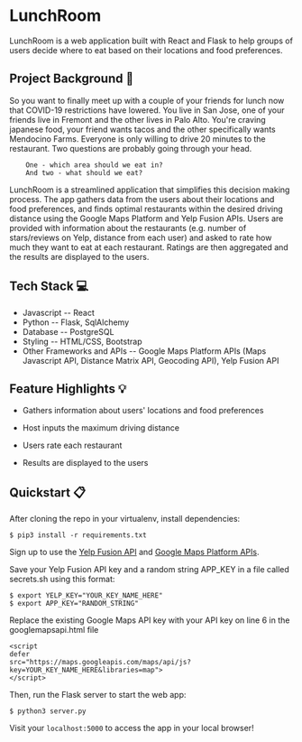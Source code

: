 # LunchRoom

LunchRoom is a web application built with React and Flask to help groups of users decide where to eat based on their
locations and food preferences.

## Project Background :bento:

So you want to finally meet up with a couple of your friends for lunch now that COVID-19 restrictions have lowered. You live in San Jose, one of your friends live in Fremont and the other lives in Palo Alto. You're craving japanese food, your friend wants tacos and the other specifically wants Mendocino Farms. Everyone is only willing to drive 20 minutes to the restaurant. Two questions are probably going through your head.

        One - which area should we eat in?
        And two - what should we eat?

LunchRoom is a streamlined application that simplifies this decision making process. The app gathers data from the users about their locations and food preferences, and finds optimal restaurants within the desired driving distance using the Google Maps Platform and Yelp Fusion APIs. Users are provided with information about the restaurants (e.g. number of stars/reviews on Yelp, distance from each user) and asked to rate how much they want to eat at each restaurant. Ratings are then aggregated and the results are displayed to the users.

## Tech Stack :computer:

- Javascript -- React
- Python -- Flask, SqlAlchemy
- Database -- PostgreSQL
- Styling -- HTML/CSS, Bootstrap
- Other Frameworks and APIs -- Google Maps Platform APIs (Maps Javascript API, Distance Matrix API, Geocoding API), Yelp
  Fusion API

## Feature Highlights :bulb:

- Gathers information about users' locations and food preferences

  <!-- ![GIF of routine entry](static/img/docs/routine.gif) -->

- Host inputs the maximum driving distance
  <!-- ![GIF of dashboard](static/img/docs/dashboard.gif) -->

- Users rate each restaurant

  <!-- ![GIF of sunburst](static/img/docs/sunburst.gif) -->

- Results are displayed to the users

  <!-- ![GIF of sunburst](static/img/docs/sunburst.gif) -->

## Quickstart :clipboard:

After cloning the repo in your virtualenv, install dependencies:

`$ pip3 install -r requirements.txt`

Sign up to use the [Yelp Fusion API](https://www.yelp.com/fusion) and [Google Maps Platform APIs](https://developers.google.com/maps).

Save your Yelp Fusion API key and a random string APP_KEY in a file called secrets.sh using this format:

```
$ export YELP_KEY="YOUR_KEY_NAME_HERE"
$ export APP_KEY="RANDOM_STRING"
```

Replace the existing Google Maps API key with your API key on line 6 in the googlemapsapi.html file

```
<script
defer
src="https://maps.googleapis.com/maps/api/js?key=YOUR_KEY_NAME_HERE&libraries=map">
</script>
```

Then, run the Flask server to start the web app:

`$ python3 server.py`

Visit your `localhost:5000` to access the app in your local browser!
